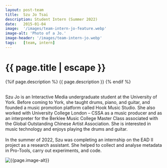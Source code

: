 ```yaml
---
layout: post-team
title:  Szu Jo Tsai
description: Student Intern (Summer 2022)
date:   2015-01-04
image:  '/images/team-intern-jo-feature.webp'
image-alt: 'Photo of a Jo.'
image-header: '/images/team-intern-jo.webp'
tags:   [team, intern]
---
```

<!-- begin hero -->
  <div class="container">
    <div class="row">
      <div class="col col-12">
        <div class="hero2__inner">
          <div class="hero2__left">
            <h1 class="post__title">{{ page.title | escape }}</h1>
          {%if page.description %}
            {{ page.description }}
          {% endif %}
          <br><br>
          <p>Szu Jo is an Interactive Media undergraduate student at the University of York. Before coming to York, she taught drums, piano, and guitar, and founded a music promotion platform called Hook Music Studio. She also worked with University College London – CSSA as a music producer and as an interpreter for the Berklee Music College Master Class associated with the Global Outstanding Chinese Artist Association. She is interested in music technology and enjoys playing the drums and guitar.
          <br><br>
         In the summer of 2022, Szu was completing an internship on the EAD II project as a research assistant. She helped to collect and analyse metadata in Pro-Tools, carry out experiments, and code.
          </p>
           </div>
          <div class="hero2__right">
              <img class="lazy" data-src="{{page.image-header}}" alt="{{page.image-alt}}">
        </div>
      </div>
    </div>
  </div>
